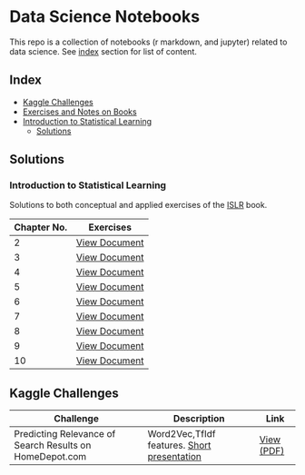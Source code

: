 # Data Science Notebooks 

This repo is a collection of notebooks (r markdown, and jupyter) related to data science. See [index](#index) section for list of content. 

## Index
* [Kaggle Challenges](#kaggle-challenges)
* [Exercises and Notes on Books](#exercises-and-notes-on-books)
 * [Introduction to Statistical Learning](#introduction-to-statistical-learning)
   * [Solutions](#Solutions)


## Solutions 
### Introduction to Statistical Learning

Solutions to both conceptual and applied exercises of the [ISLR](http://www-bcf.usc.edu/~gareth/ISL/index.html) book. 

|Chapter No. |                                                                               Exercises                                            |  
|------------|------------------------------------------------------------------------------------------------------------------------------------|
|2           | [View Document](http://rpubs.com/evertonjlima/242620) |
|3           | [View Document](http://rpubs.com/evertonjlima/242622) |
|4           | [View Document](http://rpubs.com/evertonjlima/242623) | 
|5           | [View Document](http://rpubs.com/evertonjlima/242625) |   
|6           | [View Document](http://rpubs.com/evertonjlima/242626) |
|7           | [View Document](http://rpubs.com/evertonjlima/242631) |
|8           | [View Document](http://rpubs.com/evertonjlima/242633) |
|9           | [View Document](http://rpubs.com/evertonjlima/242636) |
|10          | [View Document](http://rpubs.com/evertonjlima/245990) |

## Kaggle Challenges

| Challenge          | Description                                          | Link      |
|--------------------|------------------------------------------------------|-----------|
| Predicting Relevance of Search Results on HomeDepot.com  | Word2Vec,TfIdf features. [Short presentation](https://drive.google.com/open?id=1obzSq2aBudj66cCeJhBkkXkuJ-FUR1MPpqbpQQRhYiI)      | [View (PDF)](https://github.com/evertonjlima/Notebooks/blob/master/Kaggle/Home%20Depot/report/Home_Depot_Report.pdf) |

